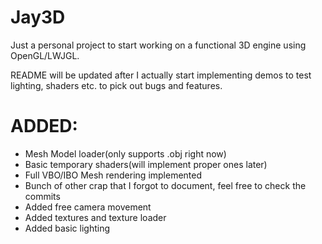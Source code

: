 Jay3D
=====

Just a personal project to start working on a functional 3D engine using OpenGL/LWJGL.

README will be updated after I actually start implementing demos to test lighting, shaders etc. to pick out bugs and features.

ADDED:
=====
 - Mesh Model loader(only supports .obj right now)
 - Basic temporary shaders(will implement proper ones later)
 - Full VBO/IBO Mesh rendering implemented
 - Bunch of other crap that I forgot to document, feel free to check the commits
 - Added free camera movement
 - Added textures and texture loader
 - Added basic lighting
